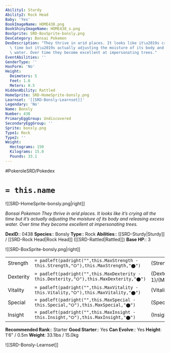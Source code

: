 ```yaml
---
Ability1: Sturdy
Ability2: Rock Head
Baby: 'Yes'
BookImageName: HOME438.png
BookShinyImageName: HOME438_s.png
BoxSprite: SRD-BoxSprite-bonsly.png
DexCategory: Bonsai Pokemon
DexDescription: "They thrive in arid places. It looks like it\u2019s crying all the\
  \ time but it\u2019s actually adjusting the moisture of its body and releasing excess\
  \ water. Over time they become excellent at impersonating trees."
EventAbilities: ''
GenderType: ''
HasForm: 'No'
Height:
  Deimeters: 5
  Feet: 1.6
  Meters: 0.5
HiddenAbility: Rattled
HomeSprite: SRD-HomeSprite-bonsly.png
Learnset: '[[SRD-Bonsly-Learnset]]'
Legendary: 'No'
Name: Bonsly
Number: 438
PrimaryEggGroup: Undiscovered
SecondaryEggGroup: ''
Sprite: bonsly.png
Type1: Rock
Type2: ''
Weight:
  Hectograms: 150
  Kilograms: 15.0
  Pounds: 33.1
---
```


#PokeroleSRD/Pokedex

# `= this.name`

![[SRD-HomeSprite-bonsly.png|right]]

*Bonsai Pokemon*
*They thrive in arid places. It looks like it’s crying all the time but it’s actually adjusting the moisture of its body and releasing excess water. Over time they become excellent at impersonating trees.*

**DexID**:: 0438
**Species**:: Bonsly
**Type**:: Rock
**Abilities**:: [[SRD-Sturdy|Sturdy]] / [[SRD-Rock Head|Rock Head]] ([[SRD-Rattled|Rattled]])
**Base HP**:: 3

![[SRD-BoxSprite-bonsly.png|right]]

|           |                                                                                        |                                          |
| --------- | -------------------------------------------------------------------------------------- | ---------------------------------------- |
| Strength  | `= padleft(padright("",this.MaxStrength - this.Strength,"⭘"),this.MaxStrength,"⬤")`    | (Strength::2)/(MaxStrength::5)   |
| Dexterity | `= padleft(padright("",this.MaxDexterity - this.Dexterity,"⭘"),this.MaxDexterity,"⬤")` | (Dexterity:: 1)/(MaxDexterity::2) |
| Vitality  | `= padleft(padright("",this.MaxVitality - this.Vitality,"⭘"),this.MaxVitality,"⬤")`    | (Vitality::3)/(MaxVitality::6)   |
| Special   | `= padleft(padright("",this.MaxSpecial - this.Special,"⭘"),this.MaxSpecial,"⬤")`       | (Special::1)/(MaxSpecial::2)     |
| Insight   | `= padleft(padright("",this.MaxInsight - this.Insight,"⭘"),this.MaxInsight,"⬤")`       | (Insight::2)/(MaxInsight::4)     |

**Recommended Rank**:: Starter
**Good Starter**:: Yes
**Can Evolve**:: Yes
**Height**: 1'6" / 0.5m
**Weight**: 33.1lbs / 15.0kg

![[SRD-Bonsly-Learnset]]